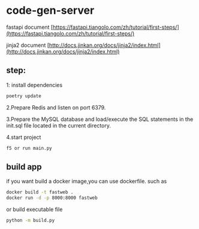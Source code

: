 # code-gen-server

fastapi document
[https://fastapi.tiangolo.com/zh/tutorial/first-steps/](https://fastapi.tiangolo.com/zh/tutorial/first-steps/)

jinja2 document
[http://docs.jinkan.org/docs/jinja2/index.html](http://docs.jinkan.org/docs/jinja2/index.html)

## step:
1: install dependencies
```bash
poetry update
```
2.Prepare Redis and listen on port 6379.

3.Prepare the MySQL database and load/execute the SQL statements in the init.sql file located in the current directory.

4.start project
```bash
f5 or run main.py
```

## build app
if you want build a docker image,you can use dockerfile.
such as
```bash
docker build -t fastweb .
docker run -d -p 8000:8000 fastweb
```
or build executable file
```bash
python -m build.py
```



